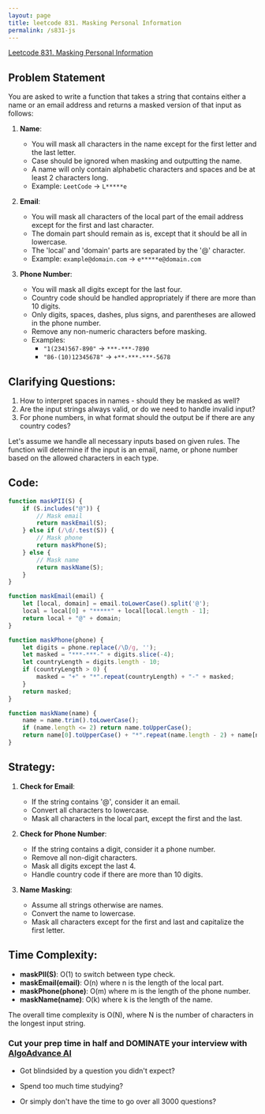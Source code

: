 ```yaml
---
layout: page
title: leetcode 831. Masking Personal Information
permalink: /s831-js
---
```

[Leetcode 831. Masking Personal Information](https://algoadvance.github.io/algoadvance/l831)
## Problem Statement

You are asked to write a function that takes a string that contains either a name or an email address and returns a masked version of that input as follows:

1. **Name**:
    - You will mask all characters in the name except for the first letter and the last letter.
    - Case should be ignored when masking and outputting the name.
    - A name will only contain alphabetic characters and spaces and be at least 2 characters long.
    - Example: `LeetCode` -> `L*****e`

2. **Email**:
    - You will mask all characters of the local part of the email address except for the first and last character.
    - The domain part should remain as is, except that it should be all in lowercase.
    - The 'local' and 'domain' parts are separated by the '@' character.
    - Example: `example@domain.com` -> `e*****e@domain.com`

3. **Phone Number**:
    - You will mask all digits except for the last four.
    - Country code should be handled appropriately if there are more than 10 digits.
    - Only digits, spaces, dashes, plus signs, and parentheses are allowed in the phone number.
    - Remove any non-numeric characters before masking.
    - Examples:
        - `"1(234)567-890"` -> `***-***-7890`
        - `"86-(10)12345678"` -> `+**-***-***-5678`

## Clarifying Questions:

1. How to interpret spaces in names - should they be masked as well?
2. Are the input strings always valid, or do we need to handle invalid input?
3. For phone numbers, in what format should the output be if there are any country codes?

Let's assume we handle all necessary inputs based on given rules. The function will determine if the input is an email, name, or phone number based on the allowed characters in each type.

## Code:

```javascript
function maskPII(S) {
    if (S.includes("@")) {
        // Mask email
        return maskEmail(S);
    } else if (/\d/.test(S)) {
        // Mask phone
        return maskPhone(S);
    } else {
        // Mask name
        return maskName(S);
    }
}

function maskEmail(email) {
    let [local, domain] = email.toLowerCase().split('@');
    local = local[0] + "*****" + local[local.length - 1];
    return local + "@" + domain;
}

function maskPhone(phone) {
    let digits = phone.replace(/\D/g, '');
    let masked = "***-***-" + digits.slice(-4);
    let countryLength = digits.length - 10;
    if (countryLength > 0) {
        masked = "+" + "*".repeat(countryLength) + "-" + masked;
    }
    return masked;
}

function maskName(name) {
    name = name.trim().toLowerCase();
    if (name.length <= 2) return name.toUpperCase();
    return name[0].toUpperCase() + "*".repeat(name.length - 2) + name[name.length - 1].toLowerCase();
}
```

## Strategy:

1. **Check for Email**:
    - If the string contains '@', consider it an email.
    - Convert all characters to lowercase.
    - Mask all characters in the local part, except the first and the last.
  
2. **Check for Phone Number**:
    - If the string contains a digit, consider it a phone number.
    - Remove all non-digit characters.
    - Mask all digits except the last 4.
    - Handle country code if there are more than 10 digits.

3. **Name Masking**:
    - Assume all strings otherwise are names.
    - Convert the name to lowercase.
    - Mask all characters except for the first and last and capitalize the first letter.

## Time Complexity:

- **maskPII(S)**: O(1) to switch between type check.
- **maskEmail(email)**: O(n) where n is the length of the local part.
- **maskPhone(phone)**: O(m) where m is the length of the phone number.
- **maskName(name)**: O(k) where k is the length of the name.

The overall time complexity is O(N), where N is the number of characters in the longest input string.


### Cut your prep time in half and DOMINATE your interview with [AlgoAdvance AI](https://algoAdvance.com)

- Got blindsided by a question you didn't expect?

- Spend too much time studying?

- Or simply don't have the time to go over all 3000 questions?


